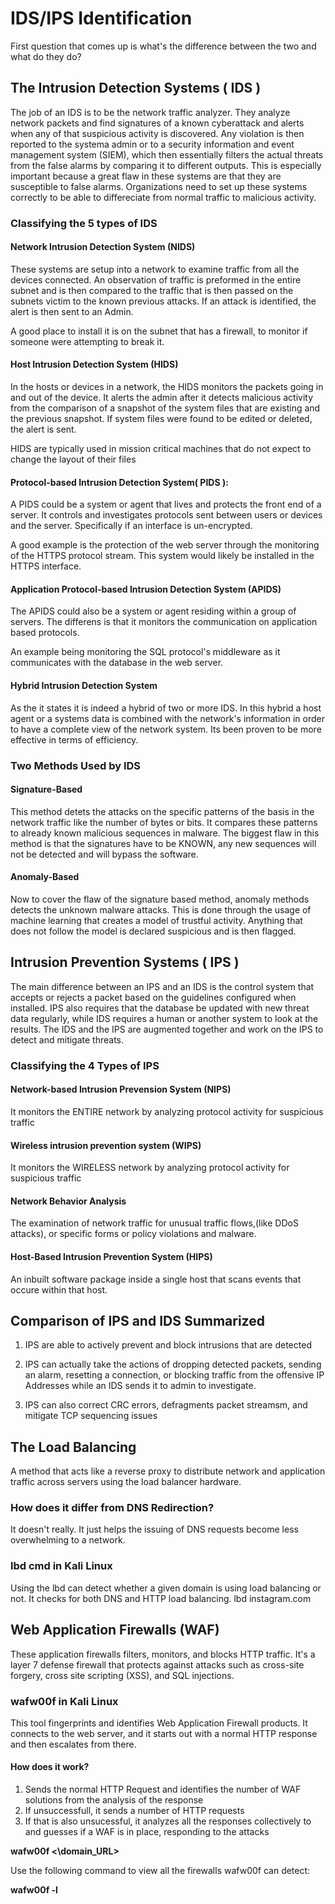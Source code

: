# IDS/IPS Identification

 First question that comes up is what's the difference between the two and what do they do?

## The Intrusion Detection Systems ( IDS ) 

The job of an IDS is to be the network traffic analyzer. They analyze network packets and find signatures of a known cyberattack and alerts when any of that suspicious activity is discovered. Any violation is then reported to the systema admin or to a security information and event management system (SIEM), which then essentially filters the actual threats from the false alarms by comparing it to different outputs. This is especially important because a great flaw in these systems are that they are susceptible to false alarms. Organizations need to set up these systems correctly to be able to differeciate from normal traffic to malicious activity. 

### Classifying the 5 types of IDS 

#### Network Intrusion Detection System (NIDS)

These systems are setup into a network to examine traffic from all the devices connected. An observation of traffic is preformed in the entire subnet and is then compared to the traffic that is then passed on the subnets victim to the known previous attacks. If an attack is identified, the alert is then sent to an Admin.


A good place to install it is on the subnet that has a firewall, to monitor if someone were attempting to break it.

#### Host Intrusion Detection System (HIDS) 

In the hosts or devices in a network, the HIDS monitors the packets going in and out of the device. It alerts the admin after it detects malicious activity from the comparison of a snapshot of the system files that are existing and the previous snapshot.  If system files were found to be edited or deleted, the alert is sent. 


HIDS are typically used in mission critical machines that do not expect to change the layout of their files

#### Protocol-based Intrusion Detection System( PIDS ):

A PIDS could be a system or agent that lives and protects the front end of a server. It controls and investigates protocols sent between users or devices and the server. Specifically if an interface is un-encrypted. 


A good example is the protection of the web server through the monitoring of the HTTPS protocol stream. This system would likely be installed in the HTTPS interface. 

#### Application Protocol-based Intrusion Detection System (APIDS) 

The APIDS could also be a system or agent residing within a group of servers. The differens is that it monitors the communication on application based protocols.


An example being monitoring the SQL protocol's middleware as it communicates with the database in the web server. 

#### Hybrid Intrusion Detection System 

As the it states it is indeed a hybrid of two or more IDS. In this hybrid a host agent or a systems data is combined with the network's information in order to have a complete view of the network system. Its been proven to be more effective in terms of efficiency.

### Two Methods Used by IDS 

#### Signature-Based

This method detets the attacks on the specific patterns of the basis in the network traffic like the number of bytes or bits. It compares these patterns to already known malicious sequences in malware. The biggest flaw in this method is that the signatures have to be KNOWN, any new sequences will not be detected and will bypass the software. 

#### Anomaly-Based 

Now to cover the flaw of the signature based method, anomaly methods detects the unknown malware attacks. This is done through the usage of machine learning that creates a model of trustful activity. Anything that does not follow the model is declared suspicious and is then flagged. 

## Intrusion Prevention Systems ( IPS )

The main difference between an IPS and an IDS is the control system that accepts or rejects a packet based on the guidelines configured when installed. IPS also requires that the database be updated with new threat data regularly, while IDS requires a human or another system to look at the results. The IDS and the IPS are augmented together and work on the IPS to detect and mitigate threats. 

### Classifying the 4 Types of IPS

#### Network-based Intrusion Prevension System (NIPS)

It monitors the ENTIRE network by analyzing protocol activity for suspicious traffic 

#### Wireless intrusion prevention system (WIPS)

It monitors the WIRELESS network by analyzing protocol activity for suspicious traffic 

#### Network Behavior Analysis

The examination of network traffic for unusual traffic flows,(like DDoS attacks), or specific forms or policy violations and malware.

#### Host-Based Intrusion Prevention System (HIPS)

An inbuilt software package inside a single host that scans events that occure within that host.

## Comparison of IPS and IDS Summarized

1. IPS are able to actively prevent and block intrusions that are detected

2. IPS can actually take the actions of dropping detected packets, sending an alarm, resetting a connection, or blocking traffic from the offensive IP Addresses while an IDS sends it to admin to investigate. 

3. IPS can also correct CRC errors, defragments packet streamsm, and mitigate TCP sequencing issues

## The Load Balancing 

A method that acts like a reverse proxy to distribute network and application traffic across servers using the load balancer hardware.

### How does it differ from DNS Redirection?

It doesn't really. It just helps the issuing of DNS requests become less overwhelming to a network. 

### lbd cmd in Kali Linux

Using the lbd can detect whether a given domain is using load balancing or not. It checks for both DNS and HTTP load balancing. 
lbd instagram.com
## Web Application Firewalls (WAF)

These application firewalls filters, monitors, and blocks HTTP traffic. It's a layer 7 defense firewall that protects against attacks such as cross-site forgery, cross site scripting (XSS), and SQL injections. 

### wafw00f in Kali Linux

This tool fingerprints and identifies Web Application Firewall products. It connects to the web server, and it starts out with a normal HTTP response and then escalates from there. 

#### How does it work?

1. Sends the normal HTTP Request and identifies the number of WAF solutions from the analysis of the response
2. If unsuccessfull, it sends a number of HTTP requests
3. If that is also unsucessful, it analyzes all the responses collectively to and guesses if a WAF is in place, responding to the attacks

**wafw00f <\domain_URL\>**

Use the following command to view all the firewalls wafw00f can detect:

**wafw00f -l**
